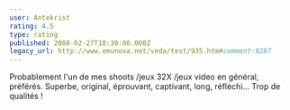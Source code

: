```yaml
---
user: Antekrist
rating: 4.5
type: rating
published: 2008-02-27T18:30:06.000Z
legacy_url: http://www.emunova.net/veda/test/935.htm#comment-9287
---
```

Probablement l'un de mes shoots /jeux 32X /jeux video en général, préférés. Superbe, original, éprouvant, captivant, long, réfléchi...
Trop de qualités !